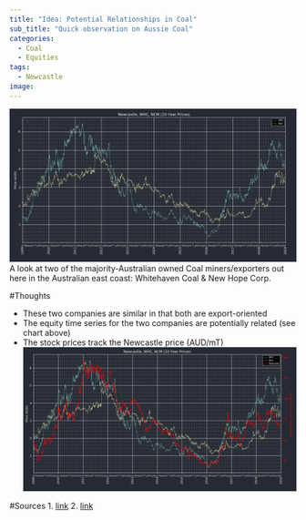 ```yaml
---
title: "Idea: Potential Relationships in Coal"
sub_title: "Quick observation on Aussie Coal"
categories:
  - Coal
  - Equities
tags:
  - Newcastle
image: 
---
```


![png](/assets/images/post4/10-y-coalcompanies.PNG)
A look at two of the majority-Australian owned Coal miners/exporters out here in the Australian east coast: Whitehaven Coal & New Hope Corp.

#Thoughts 
* These two companies are similar in that both are export-oriented
* The equity time series for the two companies are potentially related (see chart above)
* The stock prices track the Newcastle price (AUD/mT)
![png](/assets/images/post4/10y-price.PNG)

#Sources
	1. [link](http://www.whitehavencoal.com.au/wp-content/uploads/2018/09/WVN_224754_Annual-Report-2018_LR_FA-3.pdf "Whitehaven Annual Report 2018")
	2. [link](http://www.newhopegroup.com.au/files/files/8574_New_Hope_AR18_Interactive_PDF_v1a(1).pdf "New Hope Annual Report 2018")

